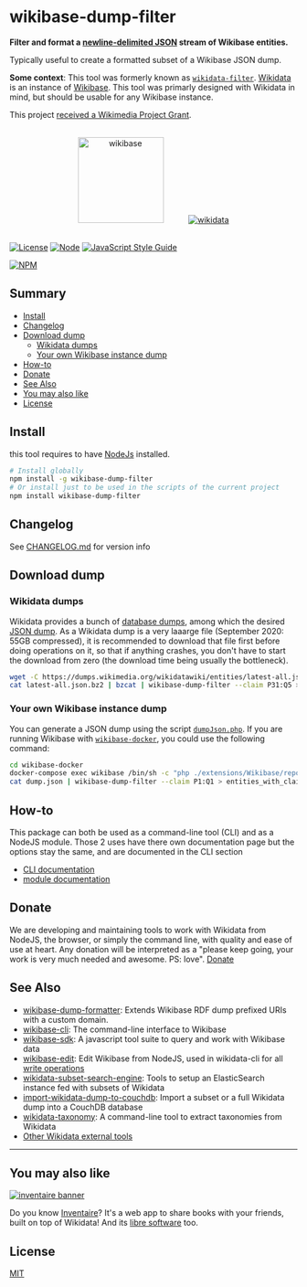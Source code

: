 # wikibase-dump-filter

**Filter and format a [newline-delimited JSON](https://en.wikipedia.org/wiki/NDJSON) stream of Wikibase entities.**

Typically useful to create a formatted subset of a Wikibase JSON dump.

**Some context**: This tool was formerly known as [`wikidata-filter`](https://www.npmjs.com/package/wikidata-filter). [Wikidata](https://en.wikipedia.org/wiki/Wikidata) is an instance of [Wikibase](https://en.wikipedia.org/wiki/Wikibase). This tool was primarly designed with Wikidata in mind, but should be usable for any Wikibase instance.

This project [received a Wikimedia Project Grant](https://meta.wikimedia.org/wiki/Grants:Project/WikidataJS).

<div align="center">
  <br>
  <a href="https://wikiba.se"><img height="150" src="https://raw.githubusercontent.com/maxlath/wikibase-sdk/master/assets/wikibase.png" alt="wikibase"></a>
  <!-- yeay hacky margin \o/ -->
  &nbsp;&nbsp;&nbsp;&nbsp;&nbsp;&nbsp;&nbsp;&nbsp;&nbsp;
  <a href="https://wikidata.org"><img src="https://raw.githubusercontent.com/maxlath/wikibase-sdk/master/assets/wikidata.jpg" alt="wikidata"></a>
  <br>
  <br>
</div>

[![License](https://img.shields.io/badge/license-MIT-blue.svg)](https://opensource.org/licenses/MIT)
[![Node](https://img.shields.io/badge/node-%3E=%20v6.4.0-brightgreen.svg)](http://nodejs.org)
[![JavaScript Style Guide](https://img.shields.io/badge/code%20style-standard-brightgreen.svg)](http://standardjs.com/)

[![NPM](https://nodei.co/npm/wikidata-filter.png?stars&downloads&downloadRank)](https://npmjs.com/package/wikibase-dump-filter/)

## Summary

<!-- START doctoc generated TOC please keep comment here to allow auto update -->
<!-- DON'T EDIT THIS SECTION, INSTEAD RE-RUN doctoc TO UPDATE -->


- [Install](#install)
- [Changelog](#changelog)
- [Download dump](#download-dump)
  - [Wikidata dumps](#wikidata-dumps)
  - [Your own Wikibase instance dump](#your-own-wikibase-instance-dump)
- [How-to](#how-to)
- [Donate](#donate)
- [See Also](#see-also)
- [You may also like](#you-may-also-like)
- [License](#license)

<!-- END doctoc generated TOC please keep comment here to allow auto update -->

## Install
this tool requires to have [NodeJs](http://nodejs.org) installed.

```sh
# Install globally
npm install -g wikibase-dump-filter
# Or install just to be used in the scripts of the current project
npm install wikibase-dump-filter
```

## Changelog
See [CHANGELOG.md](CHANGELOG.md) for version info

## Download dump

### Wikidata dumps
Wikidata provides a bunch of [database dumps](https://www.wikidata.org/wiki/Wikidata:Database_download), among which the desired [JSON dump](https://www.wikidata.org/wiki/Wikidata:Database_download#JSON_dumps_.28recommended.29). As a Wikidata dump is a very laaarge file (September 2020: 55GB compressed), it is recommended to download that file first before doing operations on it, so that if anything crashes, you don't have to start the download from zero (the download time being usually the bottleneck).
```sh
wget -C https://dumps.wikimedia.org/wikidatawiki/entities/latest-all.json.bz2
cat latest-all.json.bz2 | bzcat | wikibase-dump-filter --claim P31:Q5 > humans.ndjson
```

### Your own Wikibase instance dump
You can generate a JSON dump using the script [`dumpJson.php`](https://github.com/wikimedia/mediawiki-extensions-Wikibase/blob/master/repo/maintenance/dumpJson.php). If you are running Wikibase with [`wikibase-docker`](https://github.com/wmde/wikibase-docker), you could use the following command:
```sh
cd wikibase-docker
docker-compose exec wikibase /bin/sh -c "php ./extensions/Wikibase/repo/maintenance/dumpJson.php --log /dev/null" > dump.json
cat dump.json | wikibase-dump-filter --claim P1:Q1 > entities_with_claim_P1_Q1.ndjson
```

## How-to
This package can both be used as a command-line tool (CLI) and as a NodeJS module. Those 2 uses have there own documentation page but the options stay the same, and are documented in the CLI section

* [CLI documentation](docs/cli.md)
* [module documentation](docs/module.md)

## Donate

We are developing and maintaining tools to work with Wikidata from NodeJS, the browser, or simply the command line, with quality and ease of use at heart. Any donation will be interpreted as a "please keep going, your work is very much needed and awesome. PS: love". [Donate](https://liberapay.com/WikidataJS)

## See Also
* [wikibase-dump-formatter](https://github.com/maxlath/wikibase-dump-formatter): Extends Wikibase RDF dump prefixed URIs with a custom domain.
* [wikibase-cli](https://www.npmjs.com/package/wikibase-cli): The command-line interface to Wikibase
* [wikibase-sdk](https://www.npmjs.com/package/wikibase-sdk): A javascript tool suite to query and work with Wikibase data
* [wikibase-edit](https://www.npmjs.com/package/wikibase-edit): Edit Wikibase from NodeJS, used in wikidata-cli for all [write operations](#write-operations)
* [wikidata-subset-search-engine](https://github.com/inventaire/entities-search-engine/tree/wikidata-subset-search-engine): Tools to setup an ElasticSearch instance fed with subsets of Wikidata
* [import-wikidata-dump-to-couchdb](https://github.com/maxlath/import-wikidata-dump-to-couchdb): Import a subset or a full Wikidata dump into a CouchDB database
* [wikidata-taxonomy](https://github.com/nichtich/wikidata-taxonomy): A command-line tool to extract taxonomies from Wikidata
* [Other Wikidata external tools](https://www.wikidata.org/wiki/Wikidata:Tools/External_tools)
-------------

## You may also like

[![inventaire banner](https://inventaire.io/public/images/inventaire-brittanystevens-13947832357-CC-BY-lighter-blue-4-banner-500px.png)](https://inventaire.io)

Do you know [Inventaire](https://inventaire.io/)? It's a web app to share books with your friends, built on top of Wikidata! And its [libre software](http://github.com/inventaire/inventaire) too.

## License
[MIT](LICENSE.md)
